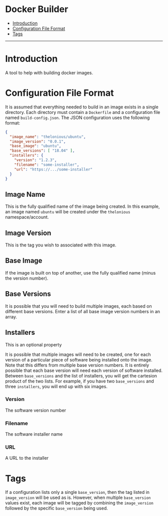 # Docker Builder

- [Introduction](#introduction)
- [Configuration File Format](#configuration-file-format)
- [Tags](#tags)

---

# Introduction

A tool to help with building docker images.

# Configuration File Format

It is assumed that everything needed to build in an image exists in a single directory. Each directory must contain a `Dockerfile` and a configuration file named `build-config.json`. The JSON configuration uses the following format:

```json
{
  "image_name": "thelonious/ubuntu",
  "image_version": "0.0.1",
  "base_image": "ubuntu",
  "base_versions": [ "18.04" ],
  "installers": {
    "version": "1.2.3",
    "filename": "some-installer",
    "url": "https://.../some-installer"
  }
}
```

## Image Name

This is the fully qualified name of the image being created. In this example, an image named `ubuntu` will be created under the `thelonious` namespace/account.

## Image Version

This is the tag you wish to associated with this image.

## Base Image

If the image is built on top of another, use the fully qualified name (minus the version number).

## Base Versions

It is possible that you will need to build multiple images, each based on different base versions. Enter a list of all base image version numbers in an array.

## Installers

This is an optional property

It is possible that multiple images will need to be created, one for each version of a particular piece of software being installed onto the image. Note that this differs from multiple base version numbers. It is entirely possible that each base version will need each version of software installed. Between `base_versions` and the list of installers, you will get the cartesion product of the two lists. For example, if you have two `base_versions` and three `installers`, you will end up with six images.

### Version

The software version number

### Filename

The software installer name

### URL

A URL to the installer

# Tags

If a configuration lists only a single `base_version`, then the tag listed in `image_version` will be used as is. However, when multiple `base_version` values exist, each image will be tagged by combining the `image_version` followed by the specific `base_version` being used.
